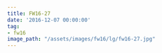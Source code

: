 ```yaml
---
title: FW16-27
date: '2016-12-07 00:00:00'
tag:
- fw16
image_path: "/assets/images/fw16/lg/fw16-27.jpg"
---
```

